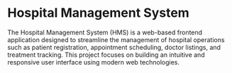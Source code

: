 # Hospital Management System
The Hospital Management System (HMS) is a web-based frontend application designed to streamline the management of hospital operations such as patient registration, appointment scheduling, doctor listings, and treatment tracking. This project focuses on building an intuitive and responsive user interface using modern web technologies.
